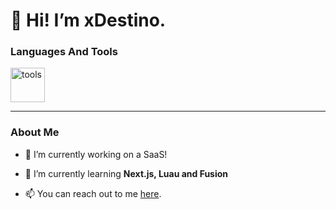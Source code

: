 <h1>👋 Hi! I’m xDestino.</h1>

<h3 align="left">Languages And Tools</h3>
<img src="https://github.com/xDestinoJS/xDestinoJS/assets/39455804/5290924f-2cdf-4c3c-ae25-f92bab3c8157" alt="tools" height="55"/> 

<hr>
<h3>About Me</h3>

- 🔭 I’m currently working on a SaaS!

- 🌱 I’m currently learning **Next.js, Luau and Fusion**

- 📫 You can reach out to me [here](mailto:xdestinoo@gmail.com).

<!---
xDestinoJS/xDestinoJS is a ✨ special ✨ repository because its `README.md` (this file) appears on your GitHub profile.
You can click the Preview link to take a look at your changes.
--->

